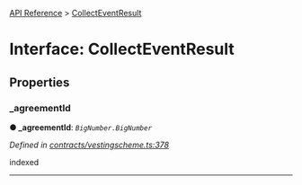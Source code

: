 [API Reference](../README.md) > [CollectEventResult](../interfaces/CollectEventResult.md)



# Interface: CollectEventResult


## Properties
<a id="_agreementId"></a>

###  _agreementId

**●  _agreementId**:  *`BigNumber.BigNumber`* 

*Defined in [contracts/vestingscheme.ts:378](https://github.com/daostack/arc.js/blob/61e5f90/lib/contracts/vestingscheme.ts#L378)*



indexed




___



